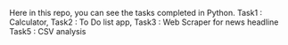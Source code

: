 Here in this repo, you can see the tasks completed in Python.
Task1 : Calculator,
Task2 : To Do list app,
Task3 : Web Scraper for news headline
Task5 : CSV analysis
